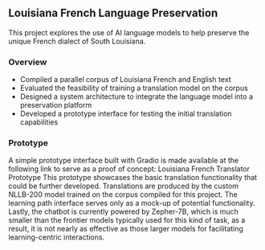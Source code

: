 ## Louisiana French Language Preservation
This project explores the use of AI language models to help preserve the unique French dialect of South Louisiana.

### Overview
- Compiled a parallel corpus of Louisiana French and English text
- Evaluated the feasibility of training a translation model on the corpus
- Designed a system architecture to integrate the language model into a preservation platform
- Developed a prototype interface for testing the initial translation capabilities

### Prototype
A simple prototype interface built with Gradio is made available at the following link to serve as a proof of concept:
Louisiana French Translator Prototype
This prototype showcases the basic translation functionality that could be further developed. Translations are produced by the custom NLLB-200 model trained on the corpus compiled for this project. The learning path interface serves only as a mock-up of potential functionality. Lastly, the chatbot is currently powered by Zepher-7B, which is much smaller than the frontier models typically used for this kind of task, as a result, it is not nearly as effective as those larger models for facilitating learning-centric interactions.

